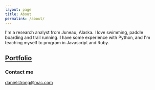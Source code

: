 ```yaml
---
layout: page
title: About
permalink: /about/
---
```


I'm a research analyst from Juneau, Alaska. I love swimming, paddle boarding and trail running. I have some experience with Python, and I'm teaching myself to program in Javascript and Ruby. 

## [Portfolio](http://danstrong.tech)

### Contact me

[danielstrong@mac.com](mailto:danielstrong@mac.com)
